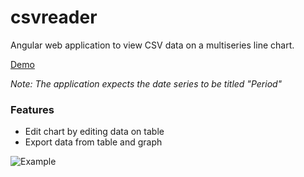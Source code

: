 # csvreader
Angular web application to view CSV data on a multiseries line chart.

[Demo](http://kevintrankt.com/csv/)

*Note: The application expects the date series to be titled "Period"*

### Features
- Edit chart by editing data on table
- Export data from table and graph

![Example](https://i.imgur.com/MZvytiF.gif)

